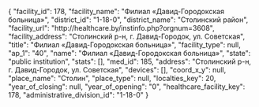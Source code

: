 {
    "facility_id": 178,
    "facility_name": "Филиал «Давид-Городокская больница»",
    "district_id": "1-18-0",
    "district_name": "Столинский район",
    "facility_url": "http:\/\/healthcare.by\/instinfo.php?orgnum=3608",
    "facility_address": "Столинский р-н, г. Давид-Городок, ул. Советская",
    "title": "Филиал «Давид-Городокская больница»",
    "facility_type": null,
    "ap_1": "40",
    "name": "Филиал «Давид-Городокская больница»",
    "state": "public institution",
    "stats": [],
    "med_id": 185,
    "address": "Столинский р-н, г. Давид-Городок, ул. Советская",
    "devices": [],
    "coord_x_y": null,
    "place_name": "Столин",
    "place_type": null,
    "localties_key": 20,
    "year_of_closing": null,
    "year_of_opening": "0",
    "healthcare_facility_key": 178,
    "administrative_division_id": "1-18-0"
}